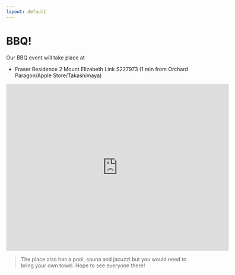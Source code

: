 ```yaml
---
layout: default
---
```


# BBQ!

Our BBQ event will take place at 

- Fraser Residence
2 Mount Elizabeth Link
S227973
(1 min from Orchard Paragon/Apple Store/Takashimaya)

<iframe src="https://www.google.com/maps/embed?pb=!1m18!1m12!1m3!1d3988.782429048404!2d103.8347043147382!3d1.3056523620796026!2m3!1f0!2f0!3f0!3m2!1i1024!2i768!4f13.1!3m3!1m2!1s0x31da1993096f2cdb%3A0x2fd08d910e466259!2sFraser+Residence+Singapore!5e0!3m2!1sen!2ssg!4v1552614796958" width="600" height="450" frameborder="0" style="border:0" allowfullscreen></iframe>

>The place also has a pool, sauna and jacuzzi but you would need to bring your own towel. 
Hope to see everyone there!
